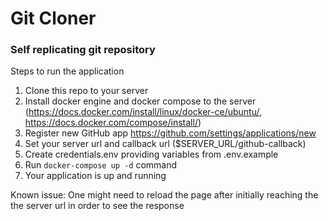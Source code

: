 <h1>Git Cloner</h1>

<h3>Self replicating git repository </h3>

Steps to run the application
1. Clone this repo to your server
2. Install docker engine and docker compose to the server (https://docs.docker.com/install/linux/docker-ce/ubuntu/, https://docs.docker.com/compose/install/)
3. Register new GitHub app https://github.com/settings/applications/new
4. Set your server url and callback url ($SERVER_URL/github-callback)
5. Create credentials.env providing variables from .env.example
6. Run `docker-compose up -d` command
7. Your application is up and running

Known issue: One might need to reload the page after initially reaching the the server url in order to see the response

